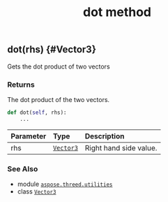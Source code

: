 ﻿---
title: dot method
second_title: Aspose.3D for Python via .NET API References
description: 
type: docs
weight: 60
url: /python-net/aspose.threed.utilities/vector3/dot/
is_root: false
---

## dot(rhs) {#Vector3}

Gets the dot product of two vectors


### Returns 


The dot product of the two vectors.


```python
def dot(self, rhs):
    ...
```


| Parameter | Type | Description |
| :- | :- | :- |
| rhs | [`Vector3`](/3d/python-net/aspose.threed.utilities/vector3) | Right hand side value. |



### See Also
* module [`aspose.threed.utilities`](../../)
* class [`Vector3`](/3d/python-net/aspose.threed.utilities/vector3)

